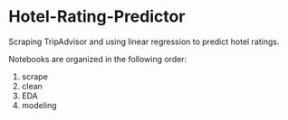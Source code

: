 # Hotel-Rating-Predictor
Scraping TripAdvisor and using linear regression to predict hotel ratings.

Notebooks are organized in the following order:
1. scrape
2. clean
3. EDA
4. modeling
